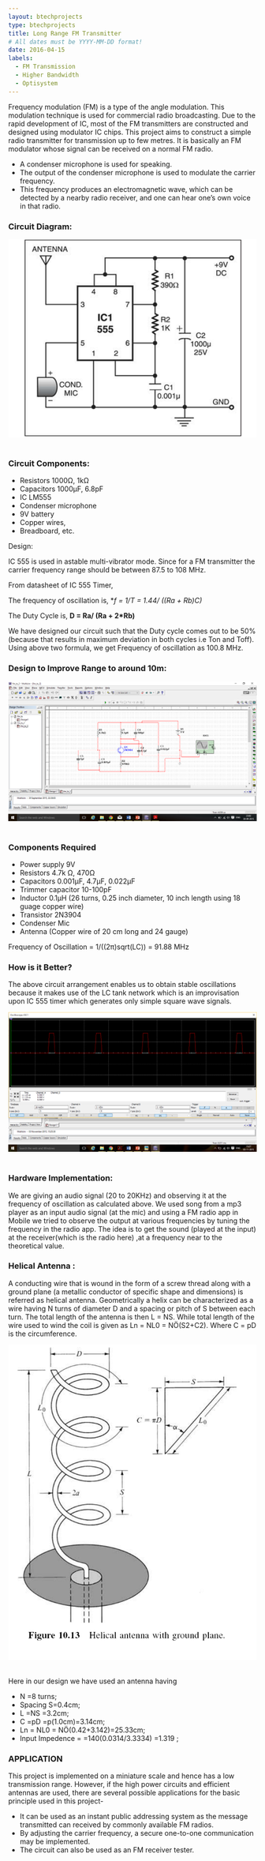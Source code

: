 ```yaml
---
layout: btechprojects
type: btechprojects
title: Long Range FM Transmitter
# All dates must be YYYY-MM-DD format!
date: 2016-04-15
labels:
  - FM Transmission
  - Higher Bandwidth
  - Optisystem
---
```


Frequency modulation (FM) is a type of the angle modulation. This modulation technique is used for commercial radio broadcasting. Due to the rapid development of IC, most of the FM transmitters are constructed and designed using modulator IC chips. 
This project aims to construct a simple radio transmitter for transmission up to few metres. It is basically an FM modulator whose signal can be received on a normal FM radio.
-	A condenser microphone is used for speaking. 
- The output of the condenser microphone is used to modulate the carrier frequency. 
- This frequency produces an electromagnetic wave, which can be detected by a nearby radio receiver, and one can hear one’s own voice in that radio.

### Circuit Diagram:

<div class="ui large rounded images">
  <img class="ui image" src="../images/FM_transmitter_circuit.png">
</div>
<br>

### Circuit Components:

- Resistors       1000Ω, 1kΩ
- Capacitors      1000µF, 6.8pF
- IC              LM555
- Condenser microphone
- 9V battery
- Copper wires, 
- Breadboard, etc.

Design:

IC 555 is used in astable multi-vibrator mode.
Since for a FM transmitter the carrier frequency range should be between 87.5 to 108 MHz.

From datasheet of IC 555 Timer, 

The frequency of oscillation is,
  **f = 1/T = 1.44/ ((Ra + Rb)*C)**

The Duty Cycle is,
  **D = Ra/ (Ra + 2*Rb)**

We have designed our circuit such that the Duty cycle comes out to be 50% (because that results in maximum deviation in both cycles i.e Ton and Toff).
Using above two formula, we get Frequency of oscillation as 100.8 MHz.

### Design to Improve Range to around 10m:

<div class="ui large rounded images">
  <img class="ui image" src="../images/FM_Design_Breadboard.png">
</div>
<br>

### Components Required

-	Power supply 9V
- Resistors  4.7k Ω, 470Ω
-	Capacitors 0.001µF, 4.7µF, 0.022µF
-	Trimmer capacitor 10-100pF
-	Inductor 0.1µH (26 turns, 0.25 inch diameter, 10 inch length using 18 guage copper wire)
-	Transistor 2N3904
-	Condenser Mic
-	Antenna (Copper wire of 20 cm long and 24 gauge)

Frequency of Oscillation = 1/((2π)sqrt(LC))
					                = 91.88 MHz

### How is it Better?

The above circuit arrangement enables us to obtain stable oscillations because it makes use of the LC tank network which is an improvisation upon IC 555 timer which generates only simple square wave signals.

<div class="ui large rounded images">
  <img class="ui image" src="../images/FM_transmitter_oscilloscope.png">
</div>
<br>

### Hardware Implementation:

We are giving an audio signal (20 to 20KHz) and observing it at the frequency of oscillation as calculated above.
We used song from a mp3 player as an input audio signal (at the mic) and using a FM radio app in Mobile we tried to observe the output at various frequencies by tuning the frequency in the radio app. The idea is to get the sound (played at the input) at the receiver(which is the radio here) ,at a frequency near to the theoretical value.

### Helical Antenna :
A conducting wire that is wound in the form of a screw thread along with a ground plane (a metallic conductor of specific shape and dimensions) is referred as helical antenna.
Geometrically a helix can be characterized as a wire having N turns of diameter D and a spacing or pitch of S between each turn. The total length of the antenna is then L = NS.
While total length of the wire used to wind the coil is given as Ln = NL0 = NÖ(S2+C2). Where C = pD is the circumference.

<div class="ui large rounded images">
  <img class="ui image" src="../images/Helium_antenna.png">
</div>
<br>

Here in our design we have used an antenna having 
-	N =8 turns; 					
-	Spacing S=0.4cm;
-	L =NS =3.2cm; 
-	C =pD =p(1.0cm)=3.14cm;  
-	Ln = NL0 = NÖ(0.42+3.142)=25.33cm;
-	Input Impedence =   =140(0.0314/3.3334) =1.319   ;

### APPLICATION

This project is implemented on a miniature scale and hence has a low transmission range. However, if the high power circuits and efficient antennas are used, there are several possible applications for the basic principle used in this project-
- It can be used as an instant public addressing system as the message transmitted can received by commonly available FM radios.
- By adjusting the carrier frequency, a secure one-to-one communication may be implemented.
- The circuit can also be used as an FM receiver tester.
